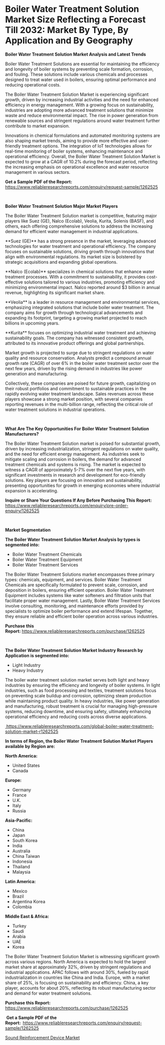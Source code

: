 <p><h1>Boiler Water Treatment Solution Market Size Reflecting a Forecast Till 2032: Market By Type, By Application and By Geography</h1></p><p><strong>Boiler Water Treatment Solution Market Analysis and Latest Trends</strong></p>
<p><p>Boiler Water Treatment Solutions are essential for maintaining the efficiency and longevity of boiler systems by preventing scale formation, corrosion, and fouling. These solutions include various chemicals and processes designed to treat water used in boilers, ensuring optimal performance and reducing operational costs.</p><p>The Boiler Water Treatment Solution Market is experiencing significant growth, driven by increasing industrial activities and the need for enhanced efficiency in energy management. With a growing focus on sustainability, industries are adopting more advanced treatment solutions that minimize waste and reduce environmental impact. The rise in power generation from renewable sources and stringent regulations around water treatment further contribute to market expansion.</p><p>Innovations in chemical formulations and automated monitoring systems are also shaping market trends, aiming to provide more effective and user-friendly treatment options. The integration of IoT technologies allows for real-time monitoring of boiler systems, enhancing maintenance and operational efficiency. Overall, the Boiler Water Treatment Solution Market is expected to grow at a CAGR of 10.2% during the forecast period, reflecting the increasing emphasis on operational excellence and water resource management in various sectors.</p></p>
<p><strong>Get a Sample PDF of the Report:&nbsp;</strong> <a href="https://www.reliableresearchreports.com/enquiry/request-sample/1262525?utm_campaign=3009&utm_medium=2&utm_source=Github&utm_content=ia&utm_term=11042025&utm_id=boiler-water-treatment-solution">https://www.reliableresearchreports.com/enquiry/request-sample/1262525</a></p>
<p>&nbsp;</p>
<p><strong>Boiler Water Treatment Solution Major Market Players</strong></p>
<p><p>The Boiler Water Treatment Solution market is competitive, featuring major players like Suez (GE), Nalco (Ecolab), Veolia, Kurita, Solenis (BASF), and others, each offering comprehensive solutions to address the increasing demand for efficient water management in industrial applications.</p><p>**Suez (GE)** has a strong presence in the market, leveraging advanced technologies for water treatment and operational efficiency. The company focuses on sustainable solutions, driving growth through innovations that align with environmental regulations. Its market size is bolstered by strategic acquisitions and expanding global operations.</p><p>**Nalco (Ecolab)** specializes in chemical solutions that enhance water treatment processes. With a commitment to sustainability, it provides cost-effective solutions tailored to various industries, promoting efficiency and minimizing environmental impact. Nalco reported around $3 billion in annual revenue, highlighting its significant market share.</p><p>**Veolia** is a leader in resource management and environmental services, emphasizing integrated solutions that include boiler water treatment. The company aims for growth through technological advancements and expanding its footprint, targeting a growing market projected to reach billions in upcoming years.</p><p>**Kurita** focuses on optimizing industrial water treatment and achieving sustainability goals. The company has witnessed consistent growth, attributed to its innovative product offerings and global partnerships.</p><p>Market growth is projected to surge due to stringent regulations on water quality and resource conservation. Analysts predict a compound annual growth rate (CAGR) of over 6% in the boiler water treatment sector over the next few years, driven by the rising demand in industries like power generation and manufacturing. </p><p>Collectively, these companies are poised for future growth, capitalizing on their robust portfolios and commitment to sustainable practices in the rapidly evolving water treatment landscape. Sales revenues across these players showcase a strong market position, with several companies reporting revenues in the multi-billion range, reflecting the critical role of water treatment solutions in industrial operations.</p></p>
<p>&nbsp;</p>
<p><strong>What Are The Key Opportunities For Boiler Water Treatment Solution Manufacturers?</strong></p>
<p><p>The Boiler Water Treatment Solution market is poised for substantial growth, driven by increasing industrialization, stringent regulations on water quality, and the need for efficient energy management. As industries seek to mitigate scaling and corrosion in boilers, the demand for advanced treatment chemicals and systems is rising. The market is expected to witness a CAGR of approximately 5-7% over the next five years, with significant investments in research and development for eco-friendly solutions. Key players are focusing on innovation and sustainability, presenting opportunities for growth in emerging economies where industrial expansion is accelerating.</p></p>
<p><strong>Inquire or Share Your Questions If Any Before Purchasing This Report:</strong> <a href="https://www.reliableresearchreports.com/enquiry/pre-order-enquiry/1262525?utm_campaign=3009&utm_medium=2&utm_source=Github&utm_content=ia&utm_term=11042025&utm_id=boiler-water-treatment-solution">https://www.reliableresearchreports.com/enquiry/pre-order-enquiry/1262525</a></p>
<p>&nbsp;</p>
<p><strong>Market Segmentation</strong></p>
<p><strong>The Boiler Water Treatment Solution Market Analysis by types is segmented into:</strong></p>
<p><ul><li>Boiler Water Treatment Chemicals</li><li>Boiler Water Treatment Equipment</li><li>Boiler Water Treatment Services</li></ul></p>
<p><p>The Boiler Water Treatment Solutions market encompasses three primary types: chemicals, equipment, and services. Boiler Water Treatment Chemicals are specifically formulated to prevent scale, corrosion, and deposition in boilers, ensuring efficient operation. Boiler Water Treatment Equipment includes systems like water softeners and filtration units that facilitate proper water management. Lastly, Boiler Water Treatment Services involve consulting, monitoring, and maintenance efforts provided by specialists to optimize boiler performance and extend lifespan. Together, they ensure reliable and efficient boiler operation across various industries.</p></p>
<p><strong>Purchase this Report:&nbsp;</strong><a href="https://www.reliableresearchreports.com/purchase/1262525?utm_campaign=3009&utm_medium=2&utm_source=Github&utm_content=ia&utm_term=11042025&utm_id=boiler-water-treatment-solution">https://www.reliableresearchreports.com/purchase/1262525</a></p>
<p>&nbsp;</p>
<p><strong>The Boiler Water Treatment Solution Market Industry Research by Application is segmented into:</strong></p>
<p><ul><li>Light Industry</li><li>Heavy Industry</li></ul></p>
<p><p>The boiler water treatment solution market serves both light and heavy industries by ensuring the efficiency and longevity of boiler systems. In light industries, such as food processing and textiles, treatment solutions focus on preventing scale buildup and corrosion, optimizing steam production while maintaining product quality. In heavy industries, like power generation and manufacturing, robust treatment is crucial for managing high-pressure systems, reducing downtime, and ensuring safety, ultimately enhancing operational efficiency and reducing costs across diverse applications.</p></p>
<p><a href="https://www.reliableresearchreports.com/global-boiler-water-treatment-solution-market-r1262525?utm_campaign=3009&utm_medium=2&utm_source=Github&utm_content=ia&utm_term=11042025&utm_id=boiler-water-treatment-solution">&nbsp;https://www.reliableresearchreports.com/global-boiler-water-treatment-solution-market-r1262525</a></p>
<p><strong>In terms of Region, the Boiler Water Treatment Solution Market Players available by Region are:</strong></p>
<p>
    <p> <strong> North America: </strong>
        <ul>
            <li>United States</li>
            <li>Canada</li>
        </ul>
        </p> 
    <p> <strong> Europe: </strong>
        <ul>
            <li>Germany</li>
            <li>France</li>
            <li>U.K.</li>
            <li>Italy</li>
            <li>Russia</li>
        </ul>
        </p> 
    <p> <strong> Asia-Pacific: </strong>
        <ul>
            <li>China</li>
            <li>Japan</li>
            <li>South Korea</li>
            <li>India</li>
            <li>Australia</li>
            <li>China Taiwan</li>
            <li>Indonesia</li>
            <li>Thailand</li>
            <li>Malaysia</li>
        </ul>
        </p> 
    <p> <strong> Latin America: </strong>
        <ul>
            <li>Mexico</li>
            <li>Brazil</li>
            <li>Argentina Korea</li>
            <li>Colombia</li>
        </ul>
        </p> 
    <p> <strong> Middle East & Africa: </strong>
        <ul>
            <li>Turkey</li>
            <li>Saudi</li>
            <li>Arabia</li>
            <li>UAE</li>
            <li>Korea</li>
        </ul>
    </p>
    </p>
<p><p>The Boiler Water Treatment Solution Market is witnessing significant growth across various regions. North America is expected to hold the largest market share at approximately 32%, driven by stringent regulations and industrial applications. APAC follows with around 30%, fueled by rapid industrialization in countries like China and India. Europe, with a market share of 25%, is focusing on sustainability and efficiency. China, a key player, accounts for about 20%, reflecting its robust manufacturing sector and demand for water treatment solutions.</p></p>
<p><strong>Purchase this Report: </strong><a href="https://www.reliableresearchreports.com/purchase/1262525?utm_campaign=3009&utm_medium=2&utm_source=Github&utm_content=ia&utm_term=11042025&utm_id=boiler-water-treatment-solution">https://www.reliableresearchreports.com/purchase/1262525</a></p>
<p>&nbsp;<strong>Get a Sample PDF of the Report:&nbsp;&nbsp;</strong><a href="https://www.reliableresearchreports.com/enquiry/request-sample/1262525?utm_campaign=3009&utm_medium=2&utm_source=Github&utm_content=ia&utm_term=11042025&utm_id=boiler-water-treatment-solution">https://www.reliableresearchreports.com/enquiry/request-sample/1262525</a></p>
<p><strong></strong></p>
<p><p><a href="https://github.com/bichukapac/Market-Research-Report-List-1/blob/main/sound-reinforcement-device-market.md?utm_campaign=3009&utm_medium=2&utm_source=Github&utm_content=ia&utm_term=11042025&utm_id=boiler-water-treatment-solution">Sound Reinforcement Device Market</a></p></p>